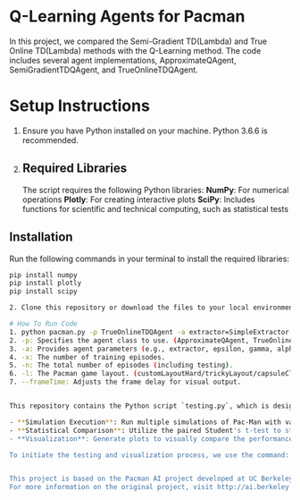 # Q-Learning Agents for Pacman

In this project, we compared the Semi-Gradient TD(Lambda) and True Online TD(Lambda) methods
with the Q-Learning method. The code includes several agent implementations, ApproximateQAgent, SemiGradientTDQAgent, and TrueOnlineTDQAgent.


# Setup Instructions

1. Ensure you have Python installed on your machine. Python 3.6.6 is recommended.
2. ## Required Libraries
   The script requires the following Python libraries:
   **NumPy**: For numerical operations
   **Plotly**: For creating interactive plots
   **SciPy**: Includes functions for scientific and technical computing, such as statistical tests

## Installation
Run the following commands in your terminal to install the required libraries:
```bash
pip install numpy
pip install plotly
pip install scipy

2. Clone this repository or download the files to your local environment.

# How To Run Code
1. python pacman.py -p TrueOnlineTDQAgent -a extractor=SimpleExtractor -x 200 -n 210 -l mediumClassic
2. -p: Specifies the agent class to use. (ApproximateQAgent, TrueOnlineTDQAgent, SemiGradientTDQAgent)
3. -a: Provides agent parameters (e.g., extractor, epsilon, gamma, alpha, lambda).
4. -x: The number of training episodes.
5. -n: The total number of episodes (including testing).
6. -l: The Pacman game layout. (customLayoutHard/trickyLayout/capsuleClassic, Check out the layouts folder for more.)
7. --frameTime: Adjusts the frame delay for visual output.


This repository contains the Python script `testing.py`, which is designed to evaluate and compare the performance of three reinforcement learning algorithms: SemiGradientTDQAgent, ApproximateQAgent, and TrueOnlineTDQAgent. The evaluations are conducted using the Pac-Man game simulations under different layouts.

- **Simulation Execution**: Run multiple simulations of Pac-Man with varying ghost numbers to gather performance data for each algorithm.
- **Statistical Comparison**: Utilize the paired Student's t-test to statistically analyze the performance differences between the agents on different game layouts.
- **Visualization**: Generate plots to visually compare the performance metrics of the agents, helping in identifying the best configurations under various conditions.

To initiate the testing and visualization process, we use the command: python testing.py


This project is based on the Pacman AI project developed at UC Berkeley. 
For more information on the original project, visit http://ai.berkeley.edu/project_overview.html
